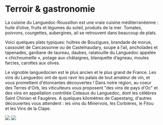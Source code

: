 # Terroir & gastronomie

La cuisine du Languedoc-Roussillon est une vraie cuisine méditerranéenne : huile 
d’olive, fruits et légumes du soleil, produits de la mer. Tomates, poivrons, 
courgettes, aubergines, ail se retrouvent dans beaucoup de plats. 

Voici quelques plats typiques: huîtres de Bouzigues, brandade de morue, 
cassoulet de Carcassonne ou de Castelnaudary, soupe à l’ail, anchoïades et 
tapenades, gardiane de taureau, daubes, ratatouille du Languedoc appelée 
« chichoumeille », potage aux châtaignes, blanquette d’agneau, moules farcies, 
carottes aux olives. 

Le vignoble languedocien est le plus ancien et le plus grand de France. Les vins 
du Languedoc ont de quoi ravir les palais de tout amateur de vin, et vous 
promettent d'étonnantes découvertes ! Dans notre région, au coeur des Terres 
d'Orb,  les viticulteurs vous proposent "des vins de pays d'Oc" et des vins en 
appellation contrôlée Coteaux du Languedoc, dont les célèbres Saint Chinian et 
Faugères. A quelques kilomètres de Capestang, d'autres découvertes vous 
attendent : les vins du Minervois, les Corbières, le Fitou et les Vins de la 
Clape.

![](/images/gastronomie.gif)
![](/images/gastronomie-detail.gif)

